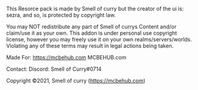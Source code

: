 This Resorce pack is made by Smell of curry but the creator of the ui is: sezra, and so, is protected by copyright law.

You may NOT redistribute any part of Smell of currys Content and/or claim/use it as your own.
This addon is under personal use copyright license, however you may freely use it on your own realms/servers/worlds.
Violating any of these terms may result in legal actions being taken.

Made For:
https://mcbehub.com
MCBEHUB.com 

Contact:
Discord: Smell of Curry#0714

Copyright ©2021, Smell of curry (https://mcbehub.com)